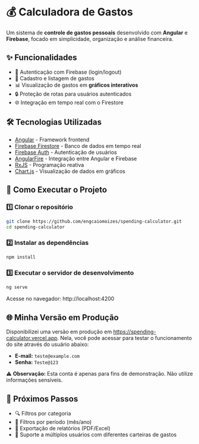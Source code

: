 # 💰 Calculadora de Gastos

Um sistema de **controle de gastos pessoais** desenvolvido com **Angular** e **Firebase**, focado em simplicidade, organização e análise financeira.

## ✨ Funcionalidades

- 🔑 Autenticação com Firebase (login/logout)
- 📝 Cadastro e listagem de gastos
- 📊 Visualização de gastos em **gráficos interativos**
- 🔒 Proteção de rotas para usuários autenticados
- 🌐 Integração em tempo real com o Firestore

## 🛠️ Tecnologias Utilizadas

- [Angular](https://angular.dev/) - Framework frontend
- [Firebase Firestore](https://firebase.google.com/docs/firestore) - Banco de dados em tempo real
- [Firebase Auth](https://firebase.google.com/docs/auth) - Autenticação de usuários
- [AngularFire](https://github.com/angular/angularfire) - Integração entre Angular e Firebase
- [RxJS](https://rxjs.dev/) - Programação reativa
- [Chart.js](https://www.chartjs.org/) - Visualização de dados em gráficos

## 🚀 Como Executar o Projeto

### 1️⃣ Clonar o repositório
```bash
git clone https://github.com/engcaiomoizes/spending-calculator.git
cd spending-calculator
```
### 2️⃣ Instalar as dependências
```bash
npm install
```

### 3️⃣ Executar o servidor de desenvolvimento
```bash
ng serve
```

Acesse no navegador: http://localhost:4200

## 🌐 Minha Versão em Produção

Disponibilizei uma versão em produção em https://spending-calculator.vercel.app. Nela, você pode acessar para testar o funcionamento do site através do usuário abaixo:
- **E-mail:** `teste@example.com`
- **Senha:** `Teste@123`

⚠️ **Observação:** Esta conta é apenas para fins de demonstração. Não utilize informações sensíveis.

## 📌 Próximos Passos
- 🔍 Filtros por categoria
- 📅 Filtros por período (mês/ano)
- 📑 Exportação de relatórios (PDF/Excel)
- 👥 Suporte a múltiplos usuários com diferentes carteiras de gastos
